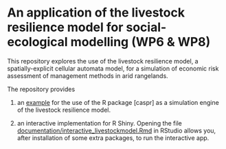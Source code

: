 # An application of the livestock resilience model for social-ecological modelling (WP6 & WP8)

This repository explores the use of the livestock resilience model, a spatially-explicit cellular automata model, for a simulation of economic risk assessment of management methods in arid rangelands. 

The repository provides 

1. an [example](https://github.com/cascade-wp6/socialecological/blob/master/documentation/manual_simulations.pdf) for the use of the R package [caspr] as a simulation engine of the livestock resilience model. 

2. an interactive implementation for R Shiny. Opening the file [documentation/interactive_livestockmodel.Rmd](https://github.com/cascade-wp6/socialecological/blob/master/documentation/interactive_livestockmodel.Rmd) in RStudio allows you, after installation of some extra packages, to run the interactive app. 